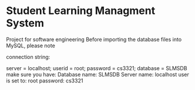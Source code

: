 # Student Learning Managment System
Project for software engineering
Before importing the database files into MySQL, please note

connection string:

server = localhost; userid = root; password = cs3321; database = SLMSDB
make sure you have:
Database name: SLMSDB
Server name: localhost
user is set to: root
password: cs3321
